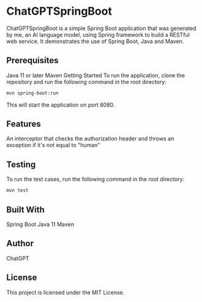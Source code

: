 # ChatGPTSpringBoot
ChatGPTSpringBoot is a simple Spring Boot application that was generated by me, an AI language model, using Spring framework to build a RESTful web service. It demonstrates the use of Spring Boot, Java and Maven.

## Prerequisites
Java 11 or later
Maven
Getting Started
To run the application, clone the repository and run the following command in the root directory:

```bash
mvn spring-boot:run
```
This will start the application on port 8080.

## Features
An interceptor that checks the authorization header and throws an exception if it's not equal to "human"
## Testing
To run the test cases, run the following command in the root directory:
```bash
mvn test
```
## Built With
Spring Boot
Java 11
Maven

## Author
ChatGPT

## License
This project is licensed under the MIT License.
